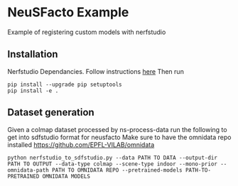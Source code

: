 # NeuSFacto Example
Example of registering custom models with nerfstudio
## Installation
Nerfstudio Dependancies. Follow instructions [here](https://docs.nerf.studio/en/latest/quickstart/installation.html#dependencies)
Then run

```
pip install --upgrade pip setuptools
pip install -e .
```

## Dataset generation
Given a colmap dataset processed by ns-process-data run the following to get into sdfstudio format for neusfacto
Make sure to have the omnidata repo installed https://github.com/EPFL-VILAB/omnidata
```
python nerfstudio_to_sdfstudio.py --data PATH TO DATA --output-dir PATH TO OUTPUT --data-type colmap --scene-type indoor --mono-prior --omnidata-path PATH TO OMNIDATA REPO --pretrained-models PATH-TO-PRETRAINED OMNIDATA MODELS
```